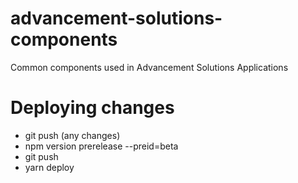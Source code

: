# advancement-solutions-components
Common components used in Advancement Solutions Applications

# Deploying changes

- git push (any changes)
- npm version prerelease --preid=beta
- git push
- yarn deploy
